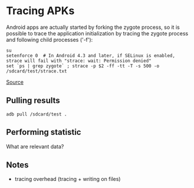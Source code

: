 
# Tracing APKs
Android apps are actually started by forking the zygote process, so it is possible to trace the application initialization by tracing the zygote process and following child processes ('-f'):

```shell
su
setenforce 0  # In Android 4.3 and later, if SELinux is enabled, strace will fail with "strace: wait: Permission denied"
set `ps | grep zygote` ; strace -p $2 -ff -tt -T -s 500 -o /sdcard/test/strace.txt
```
[Source](http://stackoverflow.com/questions/12166917/android-how-to-strace-an-app-using-adb-shell-am-start)

## Pulling results
`adb pull /sdcard/test .`

## Performing statistic
What are relevant data?

## Notes
- tracing overhead (tracing + writing on files)
